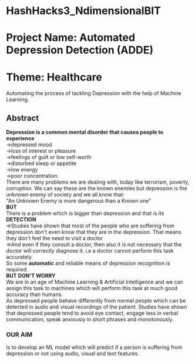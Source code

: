 # HashHacks3_NdimensionalBIT
# Project Name: Automated Depression Detection (ADDE)
# Theme: Healthcare
Automating the process of tackling Depression with the help of Machine Learning. <br>

## Abstract

<b>Depression is a common mental disorder that causes people to experience</b> <br>
->depressed mood<br>
->loss of interest or pleasure<br>
->feelings of guilt or low self-worth<br>
->disturbed sleep or appetite<br>
->low energy<br>
->poor concentration.<br>
There are many problems we are dealing with, today like terrorism, poverty, corruption. We can say these are the known enemies but depression is the unknown enemy of society and we all know that:<br>
"An Unknown Enemy is more dangerous than a Known one"<br>
 <b>BUT</b> <br>
There is a problem which is bigger than depression and that is its  <b>DETECTION</b> <br>
=>Studies have shown that most of the people who are suffering from depression don't even know that they are in the depression. That means they don't feel the need to visit a doctor<br>
=>And even if they consult a doctor, then also it is not necessary that the doctor will correctly diagnose it. i.e a doctor cannot perform this task accurately.<br>
So some <b>automatic</b> and reliable means of depression recognition is required.<br>
<b>BUT DON'T WORRY</b><br>
We are in an age of Machine Learning & Artificial Intelligence and we can assign this task to machines which will perform this task at much good accuracy than humans.<br>
As depressed people behave differently from normal people which can be detected in audio and visual recordings of the patient. Studies have shown that depressed people tend to avoid eye contact, engage less in verbal communication, speak anxiously in short phrases and monotonously.<br>
### OUR AIM<br>
Is to develop an ML model which will predict if a person is suffering from depression or not using audio, visual and text features.<br>

